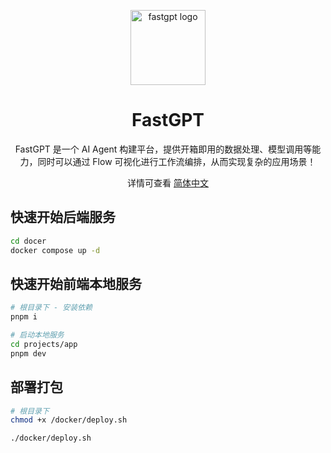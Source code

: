 <div align="center">

<a href="https://tryfastgpt.ai/"><img src="/.github/imgs/logo.svg" width="120" height="120" alt="fastgpt logo"></a>

# FastGPT
FastGPT 是一个 AI Agent 构建平台，提供开箱即用的数据处理、模型调用等能力，同时可以通过 Flow 可视化进行工作流编排，从而实现复杂的应用场景！

详情可查看 <a href="./README.md">简体中文</a>
</div>

## 快速开始后端服务
```bash
cd docer
docker compose up -d
```

## 快速开始前端本地服务
```bash
# 根目录下 - 安装依赖
pnpm i

# 启动本地服务
cd projects/app
pnpm dev
```

## 部署打包
```bash
# 根目录下
chmod +x /docker/deploy.sh

./docker/deploy.sh
```
